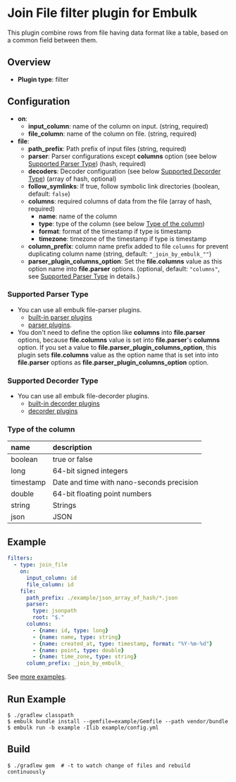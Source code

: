 # Join File filter plugin for Embulk

This plugin combine rows from file having data format like a table, based on a common field between them.

## Overview

* **Plugin type**: filter

## Configuration

* **on**:
  * **input_column**: name of the column on input. (string, required)
  * **file_column**: name of the column on file. (string, required)
* **file**:
  * **path_prefix**: Path prefix of input files (string, required)
  * **parser**: Parser configurations except **columns** option (see below [Supported Parser Type](#supported-parser-type)) (hash, required)
  * **decoders**: Decoder configuration (see below [Supported Decorder Type](#supported-decorder-type)) (array of hash, optional)
  * **follow_symlinks**: If true, follow symbolic link directories (boolean, default: `false`)
  * **columns**: required columns of data from the file (array of hash, required)
    * **name**: name of the column
    * **type**: type of the column (see below [Type of the column](#type-of-the-column))
    * **format**: format of the timestamp if type is timestamp
    * **timezone**: timezone of the timestamp if type is timestamp
  * **column_prefix**: column name prefix added to file `columns` for prevent duplicating column name (string, default: `"_join_by_embulk_""`)
  * **parser_plugin_columns_option**: Set the **file.columns** value as this option name into **file.parser** options. (optional, default: `"columns"`, see [Supported Parser Type](#supported-parser-type) in details.)

### Supported Parser Type

* You can use all embulk file-parser plugins.
  * [built-in parser plugins](http://www.embulk.org/docs/built-in.html)
  * [parser plugins](http://www.embulk.org/plugins/#file-parser).
* You don't need to define the option like **columns** into **file.parser** options, because **file.columns** value is set into **file.parser**'s **columns** option. If you set a value to **file.parser_plugin_columns_option**, this plugin sets **file.columns** value as the option name that is set into into **file.parser** options as **file.parser_plugin_columns_option** option.

### Supported Decorder Type

* You can use all embulk file-decorder plugins.
  * [built-in decorder plugins](http://www.embulk.org/docs/built-in.html)
  * [decorder plugins](http://www.embulk.org/plugins/#file-decoder)

### Type of the column

|name|description|
|:---|:---|
|boolean|true or false|
|long|64-bit signed integers|
|timestamp|Date and time with nano-seconds precision|
|double|64-bit floating point numbers|
|string|Strings|
|json|JSON|

## Example

```yaml
filters:
  - type: join_file
    on:
      input_column: id
      file_column: id
    file:
      path_prefix: ./example/json_array_of_hash/*.json
      parser:
        type: jsonpath
        root: "$."
      columns:
        - {name: id, type: long}
        - {name: name, type: string}
        - {name: created_at, type: timestamp, format: "%Y-%m-%d"}
        - {name: point, type: double}
        - {name: time_zone, type: string}
      column_prefix: _join_by_embulk_
```

See [more examples](./example).

## Run Example

```
$ ./gradlew classpath
$ embulk bundle install --gemfile=example/Gemfile --path vendor/bundle
$ embulk run -b example -Ilib example/config.yml
```

## Build

```
$ ./gradlew gem  # -t to watch change of files and rebuild continuously
```
